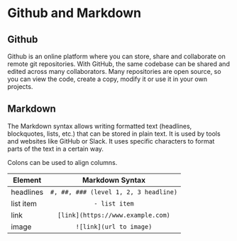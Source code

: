 # Github and Markdown

## Github

Github is an online platform where you can store, share and collaborate on remote git repositories. With GitHub, the same codebase can be shared and edited across many collaborators. Many repositories are open source, so you can view the code, create a copy, modify it or use it in your own projects.

## Markdown

The Markdown syntax allows writing formatted text (headlines, blockquotes, lists, etc.) that can be stored in plain text. It is used by tools and websites like GitHub or Slack. It uses specific characters to format parts of the text in a certain way.

Colons can be used to align columns.

| Element   |            Markdown Syntax            |
| --------- | :-----------------------------------: |
| headlines | `#, ##, ### (level 1, 2, 3 headline)` |
| list item |             `- list item`             |
| link      |   `[link](https://www.example.com)`   |
| image     |        `![link](url to image)`        |
